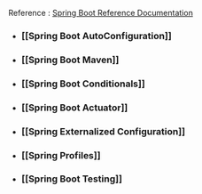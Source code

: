 Reference : [Spring Boot Reference Documentation](https://docs.spring.io/spring-boot/docs/current/reference/htmlsingle/)

- ### [[Spring Boot AutoConfiguration]]
- ### [[Spring Boot Maven]]
- ###  [[Spring Boot Conditionals]]
- ### [[Spring Boot Actuator]]
- ### [[Spring Externalized Configuration]]
- ### [[Spring Profiles]]
- ### [[Spring Boot Testing]]